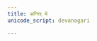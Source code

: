 ```yaml
---
title: अग्निर् मे
unicode_script: devanagari

---
```

<div class="js_include" url="/vedAH/yajuH/taittirIyam/AraNyakam/06/AndhrapATha-yogaH/08_agnir_me_vAchi"  newLevelForH1="2" includeTitle="true"> </div>  

